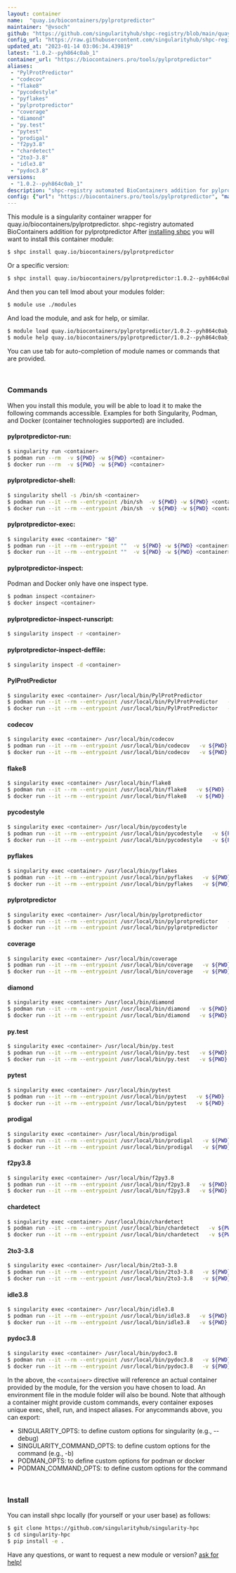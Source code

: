```yaml
---
layout: container
name:  "quay.io/biocontainers/pylprotpredictor"
maintainer: "@vsoch"
github: "https://github.com/singularityhub/shpc-registry/blob/main/quay.io/biocontainers/pylprotpredictor/container.yaml"
config_url: "https://raw.githubusercontent.com/singularityhub/shpc-registry/main/quay.io/biocontainers/pylprotpredictor/container.yaml"
updated_at: "2023-01-14 03:06:34.439819"
latest: "1.0.2--pyh864c0ab_1"
container_url: "https://biocontainers.pro/tools/pylprotpredictor"
aliases:
 - "PylProtPredictor"
 - "codecov"
 - "flake8"
 - "pycodestyle"
 - "pyflakes"
 - "pylprotpredictor"
 - "coverage"
 - "diamond"
 - "py.test"
 - "pytest"
 - "prodigal"
 - "f2py3.8"
 - "chardetect"
 - "2to3-3.8"
 - "idle3.8"
 - "pydoc3.8"
versions:
 - "1.0.2--pyh864c0ab_1"
description: "shpc-registry automated BioContainers addition for pylprotpredictor"
config: {"url": "https://biocontainers.pro/tools/pylprotpredictor", "maintainer": "@vsoch", "description": "shpc-registry automated BioContainers addition for pylprotpredictor", "latest": {"1.0.2--pyh864c0ab_1": "sha256:6053728952de731cdf0d5387138df229303ecf6597b2820e011a69fd69a2fc78"}, "tags": {"1.0.2--pyh864c0ab_1": "sha256:6053728952de731cdf0d5387138df229303ecf6597b2820e011a69fd69a2fc78"}, "docker": "quay.io/biocontainers/pylprotpredictor", "aliases": {"PylProtPredictor": "/usr/local/bin/PylProtPredictor", "codecov": "/usr/local/bin/codecov", "flake8": "/usr/local/bin/flake8", "pycodestyle": "/usr/local/bin/pycodestyle", "pyflakes": "/usr/local/bin/pyflakes", "pylprotpredictor": "/usr/local/bin/pylprotpredictor", "coverage": "/usr/local/bin/coverage", "diamond": "/usr/local/bin/diamond", "py.test": "/usr/local/bin/py.test", "pytest": "/usr/local/bin/pytest", "prodigal": "/usr/local/bin/prodigal", "f2py3.8": "/usr/local/bin/f2py3.8", "chardetect": "/usr/local/bin/chardetect", "2to3-3.8": "/usr/local/bin/2to3-3.8", "idle3.8": "/usr/local/bin/idle3.8", "pydoc3.8": "/usr/local/bin/pydoc3.8"}}
---
```


This module is a singularity container wrapper for quay.io/biocontainers/pylprotpredictor.
shpc-registry automated BioContainers addition for pylprotpredictor
After [installing shpc](#install) you will want to install this container module:


```bash
$ shpc install quay.io/biocontainers/pylprotpredictor
```

Or a specific version:

```bash
$ shpc install quay.io/biocontainers/pylprotpredictor:1.0.2--pyh864c0ab_1
```

And then you can tell lmod about your modules folder:

```bash
$ module use ./modules
```

And load the module, and ask for help, or similar.

```bash
$ module load quay.io/biocontainers/pylprotpredictor/1.0.2--pyh864c0ab_1
$ module help quay.io/biocontainers/pylprotpredictor/1.0.2--pyh864c0ab_1
```

You can use tab for auto-completion of module names or commands that are provided.

<br>

### Commands

When you install this module, you will be able to load it to make the following commands accessible.
Examples for both Singularity, Podman, and Docker (container technologies supported) are included.

#### pylprotpredictor-run:

```bash
$ singularity run <container>
$ podman run --rm  -v ${PWD} -w ${PWD} <container>
$ docker run --rm  -v ${PWD} -w ${PWD} <container>
```

#### pylprotpredictor-shell:

```bash
$ singularity shell -s /bin/sh <container>
$ podman run --it --rm --entrypoint /bin/sh  -v ${PWD} -w ${PWD} <container>
$ docker run --it --rm --entrypoint /bin/sh  -v ${PWD} -w ${PWD} <container>
```

#### pylprotpredictor-exec:

```bash
$ singularity exec <container> "$@"
$ podman run --it --rm --entrypoint ""  -v ${PWD} -w ${PWD} <container> "$@"
$ docker run --it --rm --entrypoint ""  -v ${PWD} -w ${PWD} <container> "$@"
```

#### pylprotpredictor-inspect:

Podman and Docker only have one inspect type.

```bash
$ podman inspect <container>
$ docker inspect <container>
```

#### pylprotpredictor-inspect-runscript:

```bash
$ singularity inspect -r <container>
```

#### pylprotpredictor-inspect-deffile:

```bash
$ singularity inspect -d <container>
```


#### PylProtPredictor

```bash
$ singularity exec <container> /usr/local/bin/PylProtPredictor
$ podman run --it --rm --entrypoint /usr/local/bin/PylProtPredictor   -v ${PWD} -w ${PWD} <container> -c " $@"
$ docker run --it --rm --entrypoint /usr/local/bin/PylProtPredictor   -v ${PWD} -w ${PWD} <container> -c " $@"
```


#### codecov

```bash
$ singularity exec <container> /usr/local/bin/codecov
$ podman run --it --rm --entrypoint /usr/local/bin/codecov   -v ${PWD} -w ${PWD} <container> -c " $@"
$ docker run --it --rm --entrypoint /usr/local/bin/codecov   -v ${PWD} -w ${PWD} <container> -c " $@"
```


#### flake8

```bash
$ singularity exec <container> /usr/local/bin/flake8
$ podman run --it --rm --entrypoint /usr/local/bin/flake8   -v ${PWD} -w ${PWD} <container> -c " $@"
$ docker run --it --rm --entrypoint /usr/local/bin/flake8   -v ${PWD} -w ${PWD} <container> -c " $@"
```


#### pycodestyle

```bash
$ singularity exec <container> /usr/local/bin/pycodestyle
$ podman run --it --rm --entrypoint /usr/local/bin/pycodestyle   -v ${PWD} -w ${PWD} <container> -c " $@"
$ docker run --it --rm --entrypoint /usr/local/bin/pycodestyle   -v ${PWD} -w ${PWD} <container> -c " $@"
```


#### pyflakes

```bash
$ singularity exec <container> /usr/local/bin/pyflakes
$ podman run --it --rm --entrypoint /usr/local/bin/pyflakes   -v ${PWD} -w ${PWD} <container> -c " $@"
$ docker run --it --rm --entrypoint /usr/local/bin/pyflakes   -v ${PWD} -w ${PWD} <container> -c " $@"
```


#### pylprotpredictor

```bash
$ singularity exec <container> /usr/local/bin/pylprotpredictor
$ podman run --it --rm --entrypoint /usr/local/bin/pylprotpredictor   -v ${PWD} -w ${PWD} <container> -c " $@"
$ docker run --it --rm --entrypoint /usr/local/bin/pylprotpredictor   -v ${PWD} -w ${PWD} <container> -c " $@"
```


#### coverage

```bash
$ singularity exec <container> /usr/local/bin/coverage
$ podman run --it --rm --entrypoint /usr/local/bin/coverage   -v ${PWD} -w ${PWD} <container> -c " $@"
$ docker run --it --rm --entrypoint /usr/local/bin/coverage   -v ${PWD} -w ${PWD} <container> -c " $@"
```


#### diamond

```bash
$ singularity exec <container> /usr/local/bin/diamond
$ podman run --it --rm --entrypoint /usr/local/bin/diamond   -v ${PWD} -w ${PWD} <container> -c " $@"
$ docker run --it --rm --entrypoint /usr/local/bin/diamond   -v ${PWD} -w ${PWD} <container> -c " $@"
```


#### py.test

```bash
$ singularity exec <container> /usr/local/bin/py.test
$ podman run --it --rm --entrypoint /usr/local/bin/py.test   -v ${PWD} -w ${PWD} <container> -c " $@"
$ docker run --it --rm --entrypoint /usr/local/bin/py.test   -v ${PWD} -w ${PWD} <container> -c " $@"
```


#### pytest

```bash
$ singularity exec <container> /usr/local/bin/pytest
$ podman run --it --rm --entrypoint /usr/local/bin/pytest   -v ${PWD} -w ${PWD} <container> -c " $@"
$ docker run --it --rm --entrypoint /usr/local/bin/pytest   -v ${PWD} -w ${PWD} <container> -c " $@"
```


#### prodigal

```bash
$ singularity exec <container> /usr/local/bin/prodigal
$ podman run --it --rm --entrypoint /usr/local/bin/prodigal   -v ${PWD} -w ${PWD} <container> -c " $@"
$ docker run --it --rm --entrypoint /usr/local/bin/prodigal   -v ${PWD} -w ${PWD} <container> -c " $@"
```


#### f2py3.8

```bash
$ singularity exec <container> /usr/local/bin/f2py3.8
$ podman run --it --rm --entrypoint /usr/local/bin/f2py3.8   -v ${PWD} -w ${PWD} <container> -c " $@"
$ docker run --it --rm --entrypoint /usr/local/bin/f2py3.8   -v ${PWD} -w ${PWD} <container> -c " $@"
```


#### chardetect

```bash
$ singularity exec <container> /usr/local/bin/chardetect
$ podman run --it --rm --entrypoint /usr/local/bin/chardetect   -v ${PWD} -w ${PWD} <container> -c " $@"
$ docker run --it --rm --entrypoint /usr/local/bin/chardetect   -v ${PWD} -w ${PWD} <container> -c " $@"
```


#### 2to3-3.8

```bash
$ singularity exec <container> /usr/local/bin/2to3-3.8
$ podman run --it --rm --entrypoint /usr/local/bin/2to3-3.8   -v ${PWD} -w ${PWD} <container> -c " $@"
$ docker run --it --rm --entrypoint /usr/local/bin/2to3-3.8   -v ${PWD} -w ${PWD} <container> -c " $@"
```


#### idle3.8

```bash
$ singularity exec <container> /usr/local/bin/idle3.8
$ podman run --it --rm --entrypoint /usr/local/bin/idle3.8   -v ${PWD} -w ${PWD} <container> -c " $@"
$ docker run --it --rm --entrypoint /usr/local/bin/idle3.8   -v ${PWD} -w ${PWD} <container> -c " $@"
```


#### pydoc3.8

```bash
$ singularity exec <container> /usr/local/bin/pydoc3.8
$ podman run --it --rm --entrypoint /usr/local/bin/pydoc3.8   -v ${PWD} -w ${PWD} <container> -c " $@"
$ docker run --it --rm --entrypoint /usr/local/bin/pydoc3.8   -v ${PWD} -w ${PWD} <container> -c " $@"
```



In the above, the `<container>` directive will reference an actual container provided
by the module, for the version you have chosen to load. An environment file in the
module folder will also be bound. Note that although a container
might provide custom commands, every container exposes unique exec, shell, run, and
inspect aliases. For anycommands above, you can export:

 - SINGULARITY_OPTS: to define custom options for singularity (e.g., --debug)
 - SINGULARITY_COMMAND_OPTS: to define custom options for the command (e.g., -b)
 - PODMAN_OPTS: to define custom options for podman or docker
 - PODMAN_COMMAND_OPTS: to define custom options for the command

<br>

### Install

You can install shpc locally (for yourself or your user base) as follows:

```bash
$ git clone https://github.com/singularityhub/singularity-hpc
$ cd singularity-hpc
$ pip install -e .
```

Have any questions, or want to request a new module or version? [ask for help!](https://github.com/singularityhub/singularity-hpc/issues)